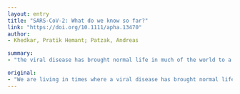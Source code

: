 ```yaml
---
layout: entry
title: "SARS-CoV-2: What do we know so far?"
link: "https://doi.org/10.1111/apha.13470"
author:
- Khedkar, Pratik Hemant; Patzak, Andreas

summary:
- "the viral disease has brought normal life in much of the world to a halt. Named after its causative agent, coronavirus disease 2019 (COVID-19) is caused by a novel coronanavirus recently renamed as severe acute respiratory syndrome coroniavirus 2 (SARS-CoV-2). COVID19 manifests as dry cough, frequent fevers and in severe cases pneumonia."

original:
- "We are living in times where a viral disease has brought normal life in much of the world to a halt. Named after its causative agent, coronavirus disease 2019 (COVID-19) is caused by a novel coronavirus recently renamed as severe acute respiratory syndrome coronavirus 2 (SARS-CoV-2). COVID-19 manifests as dry cough, frequent fevers and in severe cases pneumonia. Older patients and patients with underlying comorbidities are at a higher risk of death. We are living in times where a viral disease has brought normal life in much of the world to a halt. Named after its causative agent, coronavirus disease 2019 (COVID-19) is caused by a novel coronavirus recently renamed as severe acute respiratory syndrome coronavirus 2 (SARS-CoV-2). COVID-19 manifests as dry cough, frequent fevers and in severe cases pneumonia."
---
```


